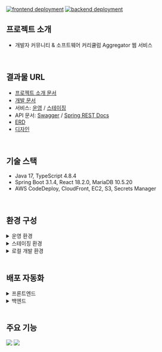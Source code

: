 [![frontend deployment](https://github.com/Jinwook94/bootme/actions/workflows/frontend-deploy.yml/badge.svg)](https://github.com/Jinwook94/bootme/actions/workflows/frontend-deploy.yml)
[![backend deployment](https://github.com/Jinwook94/bootme/actions/workflows/backend-deploy.yml/badge.svg)](https://github.com/Jinwook94/bootme/actions/workflows/backend-deploy.yml)

## 프로젝트 소개
- 개발자 커뮤니티 & 소프트웨어 커리큘럼 Aggregator 웹 서비스

<br>

## 결과물 URL
- [프로젝트 소개 문서](https://github.com/Jinwook94/bootme/files/13223261/bootme.pdf)
- <a href="https://samata94.notion.site/a26611d37ab2404d92366e4c5677efff?v" target="_blank">개발 문서</a>
- 서비스: <a href="https://bootme.co.kr/" target="_blank">운영</a> / <a href="https://staging.bootme.co.kr/" target="_blank">스테이징</a>
- API 문서: <a href="https://api.bootme.co.kr/docs/swagger/index.html" target="_blank">Swagger</a> / <a href="https://api.bootme.co.kr/docs/rest/index.html" target="_blank">Spring REST Docs</a>
- <a href="https://dbdiagram.io/d/BootMe_ALL-64788f24722eb77494373f88" target="_blank">ERD</a>
- <a href="https://www.figma.com/file/aTIdPnGfBe2ValxUY7zbFD/BootMe-Figma?node-id=360-2" target="_blank">디자인</a>


<br>

## 기술 스택
- Java 17, TypeScript 4.8.4
- Spring Boot 3.1.4, React 18.2.0, MariaDB 10.5.20
- AWS CodeDeploy, CloudFront, EC2, S3, Secrets Manager

<br>

## 환경 구성

<details>
  <summary>운영 환경</summary>

  <img src="https://github.com/Jinwook94/bootme/assets/44575214/3bade8d0-6b3c-430e-8a53-f31485c2f6a4">
</details>

<details>
  <summary>스테이징 환경</summary>

  <img src="https://github.com/Jinwook94/bootme/assets/44575214/16178a70-34e0-4647-976e-ffbeba3da62f">
</details>

<details>
  <summary>로컬 개발 환경</summary>

  <img src="https://github.com/Jinwook94/bootme/assets/44575214/f0c16ceb-450a-46aa-845a-765e119c595c">
</details>

<br>

## 배포 자동화
<details>
  <summary>프론트엔드</summary>

  <img src="https://github.com/Jinwook94/bootme/assets/44575214/61817685-222f-4bf8-a10d-9cffaf13d994">
</details>

<details>
  <summary>백엔드</summary>

  <img src="https://github.com/Jinwook94/bootme/assets/44575214/2569b04f-74e8-457a-815e-5d641afce6c1">
</details>

<br>

## 주요 기능
<img src="https://github.com/Jinwook94/bootme/assets/44575214/a7c8fad7-2db3-44fa-8f08-cf8c28b4bc80">
<img src="https://github.com/Jinwook94/bootme/assets/44575214/b4f85fed-a6f9-4ae2-9c9f-60486b8f4820">

<br>
